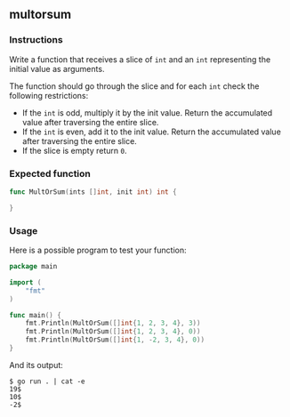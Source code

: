 ## multorsum

### Instructions

Write a function that receives a slice of `int` and an `int` representing the initial value as arguments.

The function should go through the slice and for each `int` check the following restrictions:

- If the `int` is odd, multiply it by the init value. Return the accumulated value after traversing the entire slice.
- If the `int` is even, add it to the init value. Return the accumulated value after traversing the entire slice.
- If the slice is empty return `0`.

### Expected function

```go
func MultOrSum(ints []int, init int) int {

}
```

### Usage

Here is a possible program to test your function:

```go
package main

import (
	"fmt"
)

func main() {
	fmt.Println(MultOrSum([]int{1, 2, 3, 4}, 3))
	fmt.Println(MultOrSum([]int{1, 2, 3, 4}, 0))
	fmt.Println(MultOrSum([]int{1, -2, 3, 4}, 0))
}

```

And its output:

```console
$ go run . | cat -e
19$
10$
-2$
```
